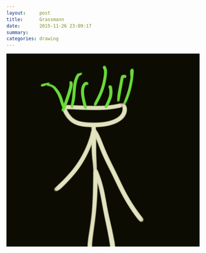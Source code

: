 ```yaml
---
layout:     post
title:      Grassmann
date:       2015-11-26 23:09:17
summary:    
categories: drawing
---
```

![Grassmann](/images/_diary/Grassmann.png "more sunshine please")
